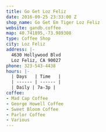 ```yaml
---
title: Go Get Loz Feliz
date: 2016-09-25 23:33:00 Z
shop_name: Go Get Em Tiger Loz Feliz
website: gandb.coffee
map: 40.741895,-73.989308
type: Coffee Shop
city: Loz Feliz
address: |-
  4630 Hollywood Blvd
  Loz Feliz, CA 90027
phone: 323-543-4438
hours: |-
  | Days   | Time   |
  | ------ | ------ |
  | Daily | 7a-3p |
coffee:
- Mad Cap Coffee
- George Howell Coffee
- Sweet Bloom Coffee
- Parlor Coffee
- Various
---
```


